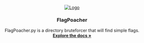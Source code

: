 <p align="center">
  <a href="https://github.com/VICXOR/FlagPoacher">
    <img src="https://i.imgur.com/wLiDWjE.png" alt="Logo">
  </a>

  <h3 align="center">FlagPoacher</h3>

  <p align="center">
    FlagPoacher.py is a directory bruteforcer that will find simple flags.
    <br />
    <a href="https://github.com/VICXOR/FlagPoacher/blob/master/README.md"><strong>Explore the docs »</strong></a>
    <br />
    <br />
  </p>
</p>
